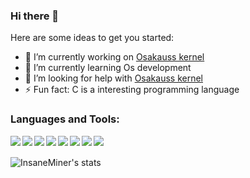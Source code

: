 ### Hi there 👋

Here are some ideas to get you started:

- 🔭 I’m currently working on [Osakauss kernel](https://github.com/Osakuass/Osakuass)
- 🌱 I’m currently learning Os development
- 🤔 I’m looking for help with [Osakauss kernel](https://github.com/Osakuass/Osakuass)
- ⚡ Fun fact: C is a interesting programming language


### Languages and Tools:

<img align="left" src="https://img.shields.io/badge/python%20-%2314354C.svg?&style=for-the-badge&logo=python&logoColor=white"/>
<img align="left" src="https://img.shields.io/badge/MySql%20-%23D00000.svg?&style=for-the-badge&logo=MySql&logoColor=white"/>
<img align="left" src="https://img.shields.io/badge/c%20-%2300599C.svg?&style=for-the-badge&logo=c&ogoColor=white"/>
<img align="left" src="https://img.shields.io/badge/php-%23239120.svg?&style=for-the-badge&logo=php&logoColor=white"/>
<img align="left" src="https://img.shields.io/badge/javascript%20-%23323330.svg?&style=for-the-badge&logo=javascript&logoColor=%23F7DF1E"/>
<img align="left" src="https://img.shields.io/badge/git%20-%23F05033.svg?&style=for-the-badge&logo=git&logoColor=white"/>
<img align="left" src="https://img.shields.io/badge/github%20-%23121011.svg?&style=for-the-badge&logo=github&logoColor=white"/>
<img align="left" src ="https://img.shields.io/badge/sqlite-%2307405e.svg?&style=for-the-badge&logo=sqlite&logoColor=white"/>
<br />
<br />




<img align="left" alt="InsaneMiner's stats" src="https://github-readme-stats-ruby-nine.vercel.app/api?username=InsaneMiner&show_icons=true&hide_border=true" />
